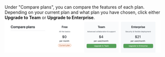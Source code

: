 Under "Compare plans", you can compare the features of each plan. Depending on your current plan and what plan you have chosen, click either **Upgrade to Team** or **Upgrade to Enterprise**.
![Compare plans and upgrade](/assets/images/help/billing/settings-compare-and-upgrade-plans.png)